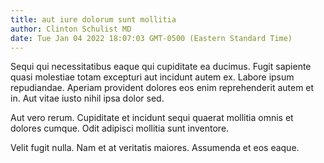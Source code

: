 ```yaml
---
title: aut iure dolorum sunt mollitia
author: Clinton Schulist MD
date: Tue Jan 04 2022 18:07:03 GMT-0500 (Eastern Standard Time)
---
```

Sequi qui necessitatibus eaque qui cupiditate ea ducimus. Fugit sapiente quasi molestiae totam excepturi aut incidunt autem ex. Labore ipsum repudiandae. Aperiam provident dolores eos enim reprehenderit autem et in. Aut vitae iusto nihil ipsa dolor sed.

 Aut vero rerum. Cupiditate et incidunt sequi quaerat mollitia omnis et dolores cumque. Odit adipisci mollitia sunt inventore.

 Velit fugit nulla. Nam et at veritatis maiores. Assumenda et eos eaque.